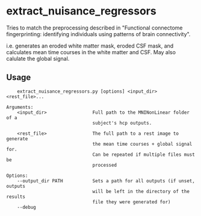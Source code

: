 # extract_nuisance_regressors

Tries to match the preprocessing described in "Functional connectome
fingerprinting: identifying individuals using patterns of brain connectivity".

i.e. generates an eroded white matter mask, eroded CSF mask, and calculates
mean time courses in the white matter and CSF. May also calulate the global
signal.

## Usage 
```
    extract_nuisance_regressors.py [options] <input_dir> <rest_file>...

Arguments:
    <input_dir>                 Full path to the MNINonLinear folder of a
                                subject's hcp outputs.

    <rest_file>                 The full path to a rest image to generate
                                the mean time courses + global signal for.
                                Can be repeated if multiple files must be
                                processed

Options:
    --output_dir PATH           Sets a path for all outputs (if unset, outputs
                                will be left in the directory of the results
                                file they were generated for)
    --debug
